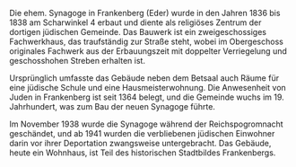 Die ehem. Synagoge in Frankenberg (Eder) wurde in den Jahren 1836 bis 1838 am Scharwinkel 4 erbaut und diente als religiöses Zentrum der dortigen jüdischen Gemeinde. Das Bauwerk ist ein zweigeschossiges Fachwerkhaus, das traufständig zur Straße steht, wobei im Obergeschoss originales Fachwerk aus der Erbauungszeit mit doppelter Verriegelung und geschosshohen Streben erhalten ist.

Ursprünglich umfasste das Gebäude neben dem Betsaal auch Räume für eine jüdische Schule und eine Hausmeisterwohnung. Die Anwesenheit von Juden in Frankenberg ist seit 1364 belegt, und die Gemeinde wuchs im 19. Jahrhundert, was zum Bau der neuen Synagoge führte.

Im November 1938 wurde die Synagoge während der Reichspogromnacht geschändet, und ab 1941 wurden die verbliebenen jüdischen Einwohner darin vor ihrer Deportation zwangsweise untergebracht. Das Gebäude, heute ein Wohnhaus, ist Teil des historischen Stadtbildes Frankenbergs.